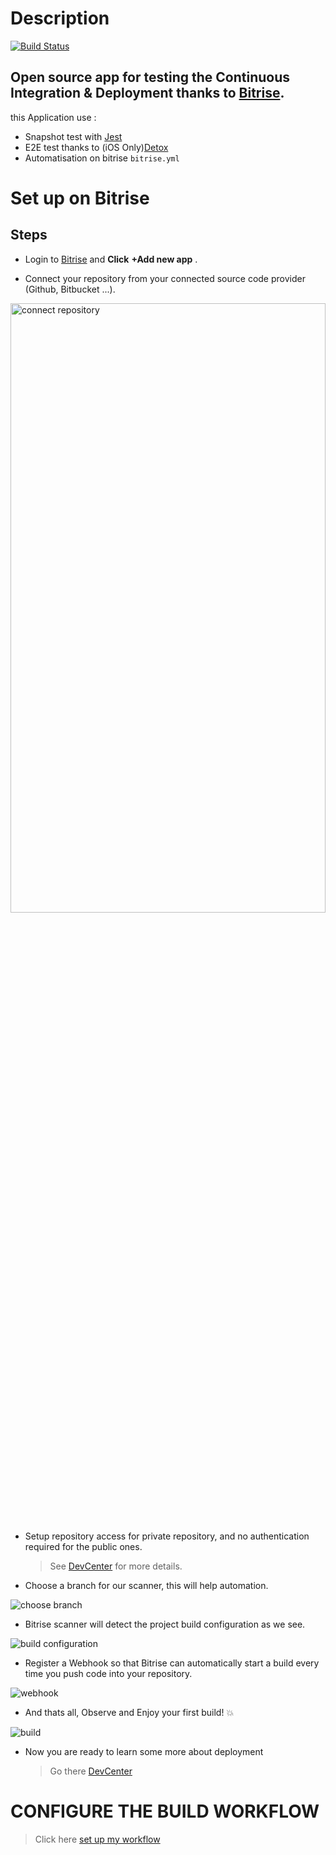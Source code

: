 # Description

[![Build Status](https://app.bitrise.io/app/e6e12bb36eab0d28/status.svg?token=4El4-ooemJCALlSN5qzwPA&branch=master)](https://app.bitrise.io/app/e6e12bb36eab0d28)

## Open source app for testing the Continuous Integration &amp; Deployment thanks to [Bitrise](https://www.bitrise.io/).

this Application use :

- Snapshot test with [Jest](https://jestjs.io/)
- E2E test thanks to (iOS Only)[Detox](https://github.com/wix/Detox)
- Automatisation on bitrise `bitrise.yml`

# Set up on Bitrise

## Steps

- Login to [Bitrise](https://www.bitrise.io/) and **Click** **+Add new app** .

- Connect your repository from your connected source code provider (Github, Bitbucket ...).

<img src="https://user-images.githubusercontent.com/30182093/46981453-4ab5bf00-d0d0-11e8-827b-a0f72de65e4d.png" alt="connect repository" width="100%" height="50%">

- Setup repository access for private repository, and no authentication required for the public ones.

  > See [DevCenter](https://devcenter.bitrise.io/getting-started/index/) for more details.

- Choose a branch for our scanner, this will help automation.

![choose branch](https://cdn.buttercms.com/wLnc7yFOQS2EGGOdraD8)

- Bitrise scanner will detect the project build configuration as we see.

![build configuration](https://user-images.githubusercontent.com/30182093/46981832-ea278180-d0d1-11e8-8684-bf631f1ad78e.png "center")

- Register a Webhook so that Bitrise can automatically start a build every time you push code into your repository.

![webhook](https://cdn.buttercms.com/B5MaL0HaTpy57DY1vny6)

- And thats all, Observe and Enjoy your first build! :boom:

![build](https://cdn.buttercms.com/gb2gLfrBSFSgzaOYFYCx)

- Now you are ready to learn some more about deployment

  > Go there [DevCenter](https://devcenter.bitrise.io/)

# CONFIGURE THE BUILD WORKFLOW

> Click here [set up my workflow]()
